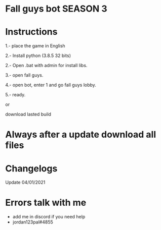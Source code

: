 # Fall guys bot SEASON 3

# Instructions

1.- place the game in English

2.- Install python (3.8.5 32 bits)

2.- Open .bat with admin for install libs.

3.- open fall guys.

4.- open bot, enter 1 and go fall guys lobby.

5.- ready.

or

download lasted build 

# Always after a update download all files 

# Changelogs
Update 
04/01/2021


# Errors talk with me
- add me in discord if you need help
- jordan123pal#4855

